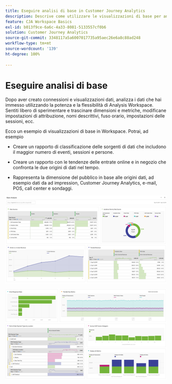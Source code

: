 ```yaml
---
title: Eseguire analisi di base in Customer Journey Analytics
description: Descrive come utilizzare le visualizzazioni di base per analizzare i dati in Customer Journey Analytics
feature: CJA Workspace Basics
exl-id: b013f9ce-6a6c-4a33-8081-5133557cf0b6
solution: Customer Journey Analytics
source-git-commit: 3348117a5a6007017735a95aec26e6a8c88ad248
workflow-type: tm+mt
source-wordcount: '139'
ht-degree: 100%

---
```


# Eseguire analisi di base

Dopo aver creato connessioni e visualizzazioni dati, analizza i dati che hai immesso utilizzando la potenza e la flessibilità di Analysis Workspace. Sentiti libero di sperimentare e trascinare dimensioni e metriche, modificane impostazioni di attribuzione, nomi descrittivi, fuso orario, impostazioni delle sessioni, ecc.

Ecco un esempio di visualizzazioni di base in Workspace. Potrai, ad esempio

* Creare un rapporto di classificazione delle sorgenti di dati che includono il maggior numero di eventi, sessioni e persone.

* Creare un rapporto con le tendenze delle entrate online e in negozio che confronta le due origini di dati nel tempo.

* Rappresenta la dimensione del pubblico in base alle origini dati, ad esempio dati da ad impression, Customer Journey Analytics, e-mail, POS, call center e sondaggi.

![](assets/cja-basic-analysis.png)

![](assets/cja-basic-analysis2.png)
